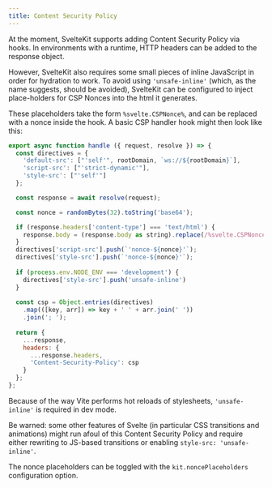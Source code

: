 ```yaml
---
title: Content Security Policy
---
```


At the moment, SvelteKit supports adding Content Security Policy via hooks. In environments with a runtime, HTTP headers can be added to the response object.

However, SvelteKit also requires some small pieces of inline JavaScript in order for hydration to work. To avoid using `'unsafe-inline'` (which, as the name suggests, should be avoided), SvelteKit can be configured to inject place-holders for CSP Nonces into the html it generates.

These placeholders take the form `%svelte.CSPNonce%`, and can be replaced with a nonce inside the hook. A basic CSP handler hook might then look like this:
```javascript
export async function handle ({ request, resolve }) => {
  const directives = {
    'default-src': ["'self'", rootDomain, `ws://${rootDomain}`],
    'script-src': ["'strict-dynamic'"],
    'style-src': ["'self'"]
  };

  const response = await resolve(request);

  const nonce = randomBytes(32).toString('base64');

  if (response.headers['content-type'] === 'text/html') {
    response.body = (response.body as string).replace(/%svelte.CSPNonce%/g, `nonce="${nonce}"`);
  }
  directives['script-src'].push(`'nonce-${nonce}'`);
  directives['style-src'].push(`'nonce-${nonce}'`);
  
  if (process.env.NODE_ENV === 'development') {
    directives['style-src'].push('unsafe-inline')
  }
  
  const csp = Object.entries(directives)
    .map(([key, arr]) => key + ' ' + arr.join(' '))
    .join('; ');
    
  return {
    ...response,
    headers: {
      ...response.headers,
      'Content-Security-Policy': csp
    }
  };
};
```
Because of the way Vite performs hot reloads of stylesheets, `'unsafe-inline'` is required in dev mode.

Be warned: some other features of Svelte (in particular CSS transitions and animations) might run afoul of this Content Security Policy and require either rewriting to JS-based transitions or enabling `style-src: 'unsafe-inline'`.

The nonce placeholders can be toggled with the `kit.noncePlaceholders` configuration option.
